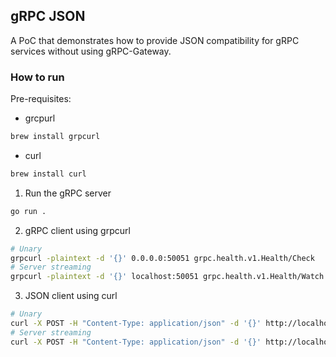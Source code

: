 ## gRPC JSON

A PoC that demonstrates how to provide JSON compatibility for gRPC services without using gRPC-Gateway.

### How to run

Pre-requisites:
- grcpurl
```bash
brew install grpcurl
```
- curl
```bash
brew install curl
```

1. Run the gRPC server
```bash
go run .
```

2. gRPC client using grpcurl
```bash
# Unary
grpcurl -plaintext -d '{}' 0.0.0.0:50051 grpc.health.v1.Health/Check
# Server streaming
grpcurl -plaintext -d '{}' localhost:50051 grpc.health.v1.Health/Watch
```

3. JSON client using curl
```bash
# Unary
curl -X POST -H "Content-Type: application/json" -d '{}' http://localhost:50051/grpc.health.v1.Health/Check
# Server streaming
curl -X POST -H "Content-Type: application/json" -d '{}' http://localhost:50051/grpc.health.v1.Health/Watch
```
